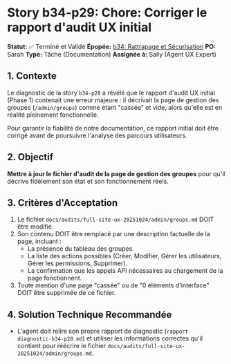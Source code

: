 # Story b34-p29: Chore: Corriger le rapport d'audit UX initial

**Statut:** ✅ Terminé et Validé
**Épopée:** [b34: Rattrapage et Sécurisation](./../epics/epic-b34-rattrapage-securisation.md)
**PO:** Sarah
**Type:** Tâche (Documentation)
**Assignée à:** Sally (Agent UX Expert)

## 1. Contexte

Le diagnostic de la story `b34-p28` a révélé que le rapport d'audit UX initial (Phase 1) contenait une erreur majeure : il décrivait la page de gestion des groupes (`/admin/groups`) comme étant "cassée" et vide, alors qu'elle est en réalité pleinement fonctionnelle.

Pour garantir la fiabilité de notre documentation, ce rapport initial doit être corrigé avant de poursuivre l'analyse des parcours utilisateurs.

## 2. Objectif

**Mettre à jour le fichier d'audit de la page de gestion des groupes** pour qu'il décrive fidèlement son état et son fonctionnement réels.

## 3. Critères d'Acceptation

1.  Le fichier `docs/audits/full-site-ux-20251024/admin/groups.md` DOIT être modifié.
2.  Son contenu DOIT être remplacé par une description factuelle de la page, incluant :
    *   La présence du tableau des groupes.
    *   La liste des actions possibles (Créer, Modifier, Gérer les utilisateurs, Gérer les permissions, Supprimer).
    *   La confirmation que les appels API nécessaires au chargement de la page fonctionnent.
3.  Toute mention d'une page "cassée" ou de "0 éléments d'interface" DOIT être supprimée de ce fichier.

## 4. Solution Technique Recommandée

-   L'agent doit relire son propre rapport de diagnostic (`rapport-diagnostic-b34-p28.md`) et utiliser les informations correctes qu'il contient pour réécrire le fichier `docs/audits/full-site-ux-20251024/admin/groups.md`.
